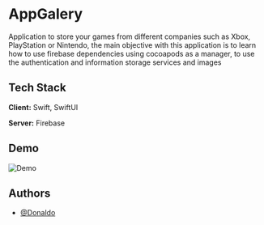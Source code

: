 # AppGalery

Application to store your games from different companies such as Xbox, PlayStation or Nintendo, the main objective with this application is to learn how to use firebase dependencies using cocoapods as a manager, to use the authentication and information storage services and images




## Tech Stack

**Client:** Swift, SwiftUI

**Server:** Firebase


## Demo

 ![Demo](LOGIN.png)


## Authors

- [@Donaldo](https://github.com/DonaldoGalloso)
